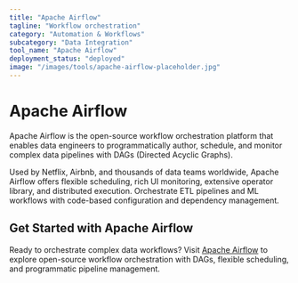 ```yaml
---
title: "Apache Airflow"
tagline: "Workflow orchestration"
category: "Automation & Workflows"
subcategory: "Data Integration"
tool_name: "Apache Airflow"
deployment_status: "deployed"
image: "/images/tools/apache-airflow-placeholder.jpg"
---
```


# Apache Airflow

Apache Airflow is the open-source workflow orchestration platform that enables data engineers to programmatically author, schedule, and monitor complex data pipelines with DAGs (Directed Acyclic Graphs).

Used by Netflix, Airbnb, and thousands of data teams worldwide, Apache Airflow offers flexible scheduling, rich UI monitoring, extensive operator library, and distributed execution. Orchestrate ETL pipelines and ML workflows with code-based configuration and dependency management.

## Get Started with Apache Airflow

Ready to orchestrate complex data workflows? Visit [Apache Airflow](https://airflow.apache.org) to explore open-source workflow orchestration with DAGs, flexible scheduling, and programmatic pipeline management.